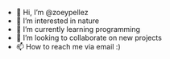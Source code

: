 - 👋 Hi, I’m @zoeypellez
- 👀 I’m interested in nature
- 🌱 I’m currently learning programming
- 💞️ I’m looking to collaborate on new projects
- 📫 How to reach me via email :)

<!---
zoeypellez/zoeypellez is a ✨ special ✨ repository because its `README.md` (this file) appears on your GitHub profile.
You can click the Preview link to take a look at your changes.
--->

